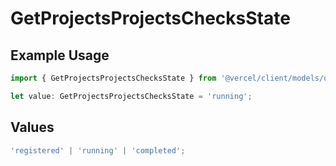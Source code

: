 # GetProjectsProjectsChecksState

## Example Usage

```typescript
import { GetProjectsProjectsChecksState } from '@vercel/client/models/operations';

let value: GetProjectsProjectsChecksState = 'running';
```

## Values

```typescript
'registered' | 'running' | 'completed';
```

